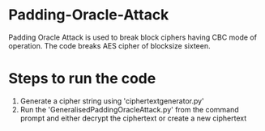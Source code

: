 # Padding-Oracle-Attack
Padding Oracle Attack is used to break block ciphers having CBC mode of operation.
The code breaks AES cipher of blocksize sixteen. 

# Steps to run the code
1. Generate a cipher string using 'ciphertextgenerator.py'
2. Run the 'GeneralisedPaddingOracleAttack.py' from the command prompt and either decrypt the ciphertext or create a new ciphertext
